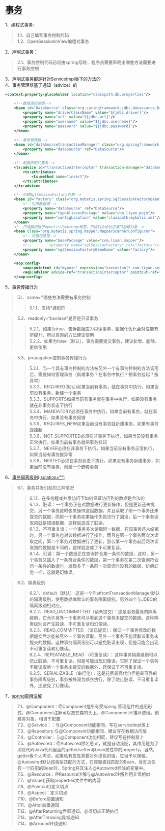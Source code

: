 [事务](https://www.cnblogs.com/yixianyixian/p/8372832.html)
===
1、编程式事务:<br>
>1.1、自己编写事务控制代码<br>
>1.2、OpenSessionInView编程式事务<br>

2、声明式事务：<br>
>2.1、事务控制代码已经由spring写好，程序员需要声明出哪些方法需要进行事务控制<br>

3、声明式事务都是针对ServiceImpl类下的方法的<br>
4、事务管理器基于通知（advice）的<br>
```xml
<context:property-placeholder location="classpath:db.properties"/>

    <!--数据源封装类-->
    <bean id="DataSource" class="org.springframework.jdbc.datasource.DriverManagerDataSource">
        <property name="driverClassName" value="${jdbc.driver}"/>
        <property name="url" value="${jdbc.url}"/>
        <property name="username" value="${jdbc.username}"/>
        <property name="password" value="${jdbc.password}"/>
    </bean>
    
    <!--事务管理器-->
    <bean id="dataSourceTransactionManager" class="org.springframework.jdbc.datasource.DataSourceTransactionManager">
        <property name="dataSource" ref="DataSource"/>
    </bean>
    
    <!--配置声明式事务-->
    <tx:advice id="transactionInterceptor" transaction-manager="dataSourceTransactionManager">
        <tx:attributes>
            <tx:method name="insert"/>
        </tx:attributes>
    </tx:advice>

    <!--创建SqlSessionFactory对象-->
    <bean id="factory" class="org.mybatis.spring.SqlSessionFactoryBean">
        <!--引用数据源-->
        <property name="dataSource" ref="DataSource"/>
        <property name="typeAliasesPackage" value="com.liyan.pojo"/>
        <property name="configLocation" value="classpath:mybatis.xml"/>
    </bean>
    <!--扫描器相当于mybatis中package标签，扫描后会给对应接口创建对象-->
    <bean class="org.mybatis.spring.mapper.MapperScannerConfigurer">
        <!--扫描包路径-->
        <property name="basePackage" value="com.liyan.mapper"/>
        <!--        <property name="sqlSessionFactory" ref="factory"/>-->
        <property name="sqlSessionFactoryBeanName" value="factory"/>
    </bean>

    <aop:config>
        <aop:pointcut id="mypoin" expression="execution(* com.liyan.service.Impl.*.*(..))"/>
        <aop:advisor advice-ref="transactionInterceptor" pointcut-ref="mypoin"/>
    </aop:config>
```
5、[事务传播行为](https://segmentfault.com/a/1190000013341344)<br>
>5.1、name=''哪些方法需要有事务控制<br>
>>5.1.1、支持*通配符<br>

>5.2、readonly=“boolean”是否是只读事务<br>
>>5.2.1、如果为true，告诉数据库为只读事务，数据化优化会对性能有所提升，所以查询的方法建议使用<br>
>>5.2.2、如果为false（默认），事务需要提交事务，建议新增、删除、更新使用<br>

>5.3、propagation控制事务传播行为<br>
>>5.3.1、当一个具有事务控制的方法被另外一个有事务控制的方法调用后，需要如何管理事务（新建事务？在事务中执行？把事务挂起？报异常）<br>
>>5.3.2、REQUIRED(默认)如果当前有事务，就在事务中执行，如果当前没有事务，新建一个事务<br>
>>5.3.3、SUPPORTS如果当前有事务就在事务中执行，如果没有事务就在非事务状态下执行<br>
>>5.3.4、MANDATORY必须在事务中执行，如果当前有事务，就在事务中执行，如果没有事务报错<br>
>>5.3.5、REQUIRES_NEW如果当前没有事务就新建事务，如果有事务就挂起<br>
>>5.3.6、NOT_SUPPORTED必须在非事务下执行，如果当前没有事务正常执行，如果当前有事务就把事务挂起<br>
>>5.3.7、NEVER必须在非事务下执行，如果当前没有事务正常执行，如果当前有事务报异常<br>
>>5.3.8、NESTED必须在事务状态下执行，如果没有事务新建事务，如果当前没有事务，创建一个嵌套事务<br>

6、[事务隔离级别(isolation="")](https://www.jianshu.com/p/00a468cc5d75)<br>
>6.1、事务并发引起的三种情况<br>
>>6.1.1、在多线程或并发访问下如何保证访问到的数据是合法的<br>
>>6.1.2、脏读：一个事务正在对数据进行更新操作，但是更新还未提交，另一个事务这时也来操作这组数据，并且读取了前一个事务还未提交的数据，而前一个事务如果操作失败进行了回滚，后一个事务读取的就是错误数据，这样就造成了脏读。<br>
>>6.1.3、不可重复读：一个事务多次读取同一数据，在该事务还未结束时，另一个事务也对该数据进行了操作，而且在第一个事务两次次读取之间，第二个事务对数据进行了更新，那么第一个事务前后两次读取到的数据是不同的，这样就造成了不可重复读。<br>
>>6.1.4、幻读：第一个数据正在查询符合某一条件的数据，这时，另一个事务又插入了一条符合条件的数据，第一个事务在第二次查询符合同一条件的数据时，发现多了一条前一次查询时没有的数据，仿佛幻觉一样，这就是幻像读。<br>

>6.2、隔离级别<br>
>>6.2.1、default（默认）:这是一个PlatfromTransactionManager默认的隔离级别，使用数据库默认的事务隔离级别。另外四个与JDBC的隔离级别相对应。<br>
>>6.2.2、READ_UNCOMMITTED（读未提交）：这是事务最低的隔离级别，它允许另外一个事务可以看到这个事务未提交的数据。这种隔离级别会产生脏读，不可重复读和幻像读。 <br>
>>6.2.3、READ_COMMITTED （读已提交）：保证一个事务修改的数据提交后才能被另外一个事务读取，另外一个事务不能读取该事务未提交的数据。这种事务隔离级别可以避免脏读出现，但是可能会出现不可重复读和幻像读。<br>
>>6.2.4、REPEATABLE_READ （可重复读）： 这种事务隔离级别可以防止脏读、不可重复读，但是可能出现幻像读。它除了保证一个事务不能读取另一个事务未提交的数据外，还保证了不可重复读。<br>
>>6.2.5、SERIALIZABLE（串行化）：这是花费最高代价但是最可靠的事务隔离级别，事务被处理为顺序执行。除了防止脏读、不可重复读外，还避免了幻像读。<br>

7、[spring常用注解](https://mp.weixin.qq.com/s?src=11&timestamp=1565255067&ver=1777&signature=eYtegbVy7CpCXP4OKToeLTnKuO6iWZgA64nzAKH1z3SX9Mrc8-tC1IBl6hMFSjZSZDuZRmgLPO*ESYqnzqHlflotX17LvIN*nflpyl7GWw5feJ7eNwCBrXRF3RVaB*gc&new=1)<br>
>7.1、@Component：@Component是所有受Spring 管理组件的通用形式，@Component注解可以放在类的头上，@Component不推荐使用。创建类对象，相当于配置<br>
>7.2、@Service：：与@Component功能相同，写在serviceImpl类上<br>
>7.3、@Repository:与@Component功能相同，建议写在数据访问层<br>
>7.4、@Controller：与@Component功能相同，建议写在控制器上<br>
>7.5、@Autowired：@Autowired顾名思义，就是自动装配，其作用是为了消除代码Java代码里面的getter/setter与bean属性中的property。当然，getter看个人需求，如果私有属性需要对外提供的话，应当予以保留。@Autowired默认按类型匹配的方式，在容器查找匹配的Bean，当有且仅有一个匹配的Bean时，Spring将其注入@Autowired标注的变量中。<br>
>7.6、@Resource：@Resource注解与@Autowired注解作用非常相似<br>
>7.7、@Value()获取properties文件中的内容<br>
>7.8、@Pointcut()定义切点<br>
>7.9、@Aspect：定义切点<br>
>7.10、@Before前置通知<br>
>7.11、@After后置通知<br>
>7.12、@AfterReturning后置通知，必须切点正确执行<br>
>7.13、@AfterThrowing异常通知<br>
>7.14、@Arround环绕通知<br>